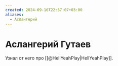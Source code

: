```yaml
---
created: 2024-09-16T22:57:07+03:00
aliases:
  - Аслангерий
---
```


# Аслангерий Гутаев

Узнал от него про [[@HellYeahPlay|HellYeahPlay]].